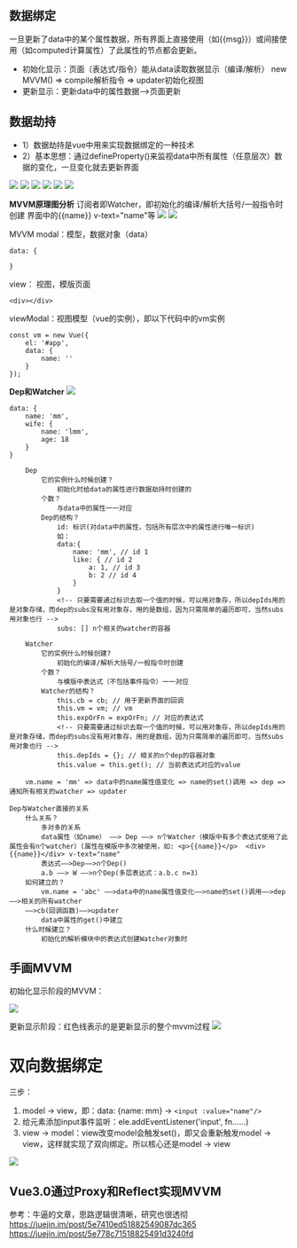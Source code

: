 ## 数据绑定
一旦更新了data中的某个属性数据，所有界面上直接使用（如{{msg}}）或间接使用（如computed计算属性）了此属性的节点都会更新。

* 初始化显示：页面（表达式/指令）能从data读取数据显示（编译/解析）
  new MVVM() => compile解析指令 => updater初始化视图
* 更新显示：更新data中的属性数据——>页面更新

## 数据劫持
* 1）数据劫持是vue中用来实现数据绑定的一种技术
* 2）基本思想：通过defineProperty()来监视data中所有属性（任意层次）数据的变化，一旦变化就去更新界面

![](./imgs/datahack2.jpg)
![](./imgs/datahack3.jpg)
![](./imgs/datahack4.jpg)
![](./imgs/datahack5.jpg)
![](./imgs/datahack6.jpg)
![](./imgs/datahack7.jpg)

**MVVM原理图分析**
订阅者即Watcher，即初始化的编译/解析大括号/一般指令时创建 界面中的{{name}} v-text="name"等
![](./imgs/datahack.jpg)
![](./imgs/datahack8.jpg)

MVVM
modal：模型，数据对象（data）
```
data: {

}
```
view： 视图，模版页面
```
<div></div>
```
viewModal：视图模型（vue的实例），即以下代码中的vm实例
```
const vm = new Vue({
    el: '#app',
    data: {
        name: ''
    }
});
```
**Dep和Watcher**
![](./imgs/databind1.png)

```
data: {
    name: 'mm',
    wife: {
        name: 'lmm',
        age: 18
    }
}
```

```
    Dep
        它的实例什么时候创建？
            初始化时给data的属性进行数据劫持时创建的
        个数？
            与data中的属性一一对应
        Dep的结构？
            id: 标识(对data中的属性，包括所有层次中的属性进行唯一标识)
            如：
            data:{
                name: 'mm', // id 1
                like: { // id 2
                    a: 1, // id 3
                    b: 2 // id 4
                }
            }
            <!-- 只要需要通过标识去取一个值的时候，可以用对象存，所以depIds用的是对象存储，而dep的subs没有用对象存，用的是数组，因为只需简单的遍历即可，当然subs用对象也行 -->
            subs: [] n个相关的watcher的容器

    Watcher
        它的实例什么时候创建?
            初始化的编译/解析大括号/一般指令时创建
        个数？
            与模版中表达式（不包括事件指令）一一对应
        Watcher的结构？
            this.cb = cb; // 用于更新界面的回调
            this.vm = vm; // vm
            this.expOrFn = expOrFn; // 对应的表达式
            <!-- 只要需要通过标识去取一个值的时候，可以用对象存，所以depIds用的是对象存储，而dep的subs没有用对象存，用的是数组，因为只需简单的遍历即可，当然subs用对象也行 -->
            this.depIds = {}; // 相关的n个dep的容器对象
            this.value = this.get(); // 当前表达式对应的value

    vm.name = 'mm' => data中的name属性值变化 => name的set()调用 => dep => 通知所有相关的watcher => updater

Dep与Watcher直接的关系
    什么关系？
        多对多的关系
        data属性（如name） ——> Dep ——> n个Watcher（模版中有多个表达式使用了此属性会有n个watcher）(属性在模版中多次被使用，如: <p>{{name}}</p>  <div>{{name}}</div> v-text="name"
        表达式——>Dep——>n个Dep()
        a.b ——> W ——>n个Dep(多层表达式：a.b.c n=3)
    如何建立的？
        vm.name = 'abc' ——>data中的name属性值变化——>name的set()调用——>dep——>相关的所有watcher
    ——>cb(回调函数)——>updater
        data中属性的get()中建立
    什么时候建立？
        初始化的解析模块中的表达式创建Watcher对象时
```
## 手画MVVM
初始化显示阶段的MVVM：

![](./imgs/mvvminit.jpg)

更新显示阶段：红色线表示的是更新显示的整个mvvm过程
![](./imgs/mvvmupdate.jpg)

# 双向数据绑定
三步：
1. model -> view，即：data: {name: mm} -> `<input :value="name"/>`
2. 给元素添加input事件监听：ele.addEventListener('input', fn......)
3. view -> model：view改变model会触发set()，即又会重新触发model -> view，这样就实现了双向绑定。所以核心还是model -> view

![](./imgs/databind2.jpg)

## Vue3.0通过Proxy和Reflect实现MVVM
参考：牛逼的文章，思路逻辑很清晰，研究也很透彻
https://juejin.im/post/5e7410ed51882549087dc365
https://juejin.im/post/5e778c71518825491d3240fd